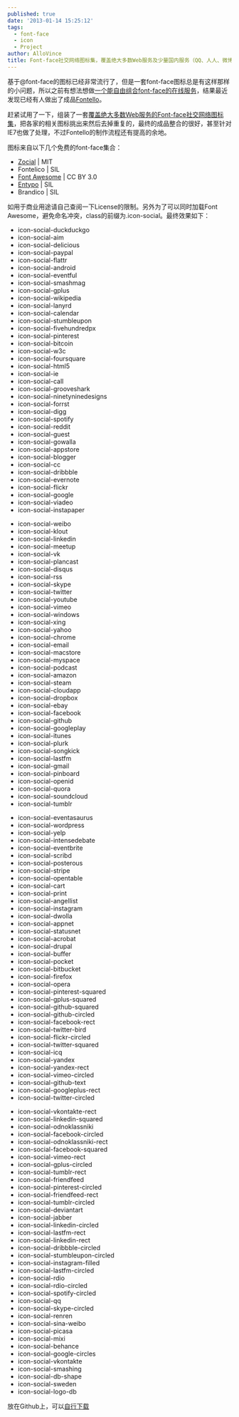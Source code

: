 ```yaml
---
published: true
date: '2013-01-14 15:25:12'
tags:
  - font-face
  - icon
  - Project
author: AlloVince
title: Font-face社交网络图标集，覆盖绝大多数Web服务及少量国内服务（QQ、人人、微博等）
---
```


基于@font-face的图标已经非常流行了，但是一套font-face图标总是有这样那样的小问题，所以之前有想法想做[一个能自由组合font-face的在线服务](https://plus.google.com/104171418568283484752/posts/YAxJqBswLw7)，结果最近发现已经有人做出了成品[Fontello](http://fontello.com/)。

赶紧试用了一下，组装了一套[覆盖绝大多数Web服务的Font-face社交网络图标集](http://avnpc.com/pages/social-networking-font-face-icon-sets)，把各家的相关图标挑出来然后去掉重复的，最终的成品整合的很好，甚至针对IE7也做了处理，不过Fontello的制作流程还有提高的余地。

图标来自以下几个免费的font-face集合：

- [Zocial](http://zocial.smcllns.com/) | MIT
- Fontelico | SIL
- [Font Awesome](http://fortawesome.github.com/Font-Awesome/) | CC BY 3.0
- [Entypo](http://www.entypo.com) | SIL
- Brandico | SIL

如用于商业用途请自己查阅一下License的限制。另外为了可以同时加载Font Awesome，避免命名冲突，class的前缀为.icon-social。最终效果如下：

<div class="row-fluid">
    <div class="span3">
		<ul class="the-icons unstyled">
			<li title="Code: 0x21"><i class="icon-social-duckduckgo"></i> <span class="i-name">icon-social-duckduckgo</span></li>
			<li title="Code: 0x22"><i class="icon-social-aim"></i> <span class="i-name">icon-social-aim</span></li>
			<li title="Code: 0x23"><i class="icon-social-delicious"></i> <span class="i-name">icon-social-delicious</span></li>
			<li title="Code: 0x24"><i class="icon-social-paypal"></i> <span class="i-name">icon-social-paypal</span></li>
			<li title="Code: 0x25"><i class="icon-social-flattr"></i> <span class="i-name">icon-social-flattr</span></li>
			<li title="Code: 0x26"><i class="icon-social-android"></i> <span class="i-name">icon-social-android</span></li>
			<li title="Code: 0x27"><i class="icon-social-eventful"></i> <span class="i-name">icon-social-eventful</span></li>
			<li title="Code: 0x2a"><i class="icon-social-smashmag"></i> <span class="i-name">icon-social-smashmag</span></li>
			<li title="Code: 0x2b"><i class="icon-social-gplus"></i> <span class="i-name">icon-social-gplus</span></li>
			<li title="Code: 0x2c"><i class="icon-social-wikipedia"></i> <span class="i-name">icon-social-wikipedia</span></li>
			<li title="Code: 0x2d"><i class="icon-social-lanyrd"></i> <span class="i-name">icon-social-lanyrd</span></li>
			<li title="Code: 0x2e"><i class="icon-social-calendar"></i> <span class="i-name">icon-social-calendar</span></li>
			<li title="Code: 0x2f"><i class="icon-social-stumbleupon"></i> <span class="i-name">icon-social-stumbleupon</span></li>
			<li title="Code: 0x30"><i class="icon-social-fivehundredpx"></i> <span class="i-name">icon-social-fivehundredpx</span></li>
			<li title="Code: 0x31"><i class="icon-social-pinterest"></i> <span class="i-name">icon-social-pinterest</span></li>
			<li title="Code: 0x32"><i class="icon-social-bitcoin"></i> <span class="i-name">icon-social-bitcoin</span></li>
			<li title="Code: 0x33"><i class="icon-social-w3c"></i> <span class="i-name">icon-social-w3c</span></li>
			<li title="Code: 0x34"><i class="icon-social-foursquare"></i> <span class="i-name">icon-social-foursquare</span></li>
			<li title="Code: 0x35"><i class="icon-social-html5"></i> <span class="i-name">icon-social-html5</span></li>
			<li title="Code: 0x36"><i class="icon-social-ie"></i> <span class="i-name">icon-social-ie</span></li>
			<li title="Code: 0x37"><i class="icon-social-call"></i> <span class="i-name">icon-social-call</span></li>
			<li title="Code: 0x38"><i class="icon-social-grooveshark"></i> <span class="i-name">icon-social-grooveshark</span></li>
			<li title="Code: 0x39"><i class="icon-social-ninetyninedesigns"></i> <span class="i-name">icon-social-ninetyninedesigns</span></li>
			<li title="Code: 0x3a"><i class="icon-social-forrst"></i> <span class="i-name">icon-social-forrst</span></li>
			<li title="Code: 0x3b"><i class="icon-social-digg"></i> <span class="i-name">icon-social-digg</span></li>
			<li title="Code: 0x3d"><i class="icon-social-spotify"></i> <span class="i-name">icon-social-spotify</span></li>
			<li title="Code: 0x3e"><i class="icon-social-reddit"></i> <span class="i-name">icon-social-reddit</span></li>
			<li title="Code: 0x3f"><i class="icon-social-guest"></i> <span class="i-name">icon-social-guest</span></li>
			<li title="Code: 0x40"><i class="icon-social-gowalla"></i> <span class="i-name">icon-social-gowalla</span></li>
			<li title="Code: 0x41"><i class="icon-social-appstore"></i> <span class="i-name">icon-social-appstore</span></li>
			<li title="Code: 0x42"><i class="icon-social-blogger"></i> <span class="i-name">icon-social-blogger</span></li>
			<li title="Code: 0x43"><i class="icon-social-cc"></i> <span class="i-name">icon-social-cc</span></li>
			<li title="Code: 0x44"><i class="icon-social-dribbble"></i> <span class="i-name">icon-social-dribbble</span></li>
			<li title="Code: 0x45"><i class="icon-social-evernote"></i> <span class="i-name">icon-social-evernote</span></li>
			<li title="Code: 0x46"><i class="icon-social-flickr"></i> <span class="i-name">icon-social-flickr</span></li>
			<li title="Code: 0x47"><i class="icon-social-google"></i> <span class="i-name">icon-social-google</span></li>
			<li title="Code: 0x48"><i class="icon-social-viadeo"></i> <span class="i-name">icon-social-viadeo</span></li>
			<li title="Code: 0x49"><i class="icon-social-instapaper"></i> <span class="i-name">icon-social-instapaper</span></li>
		</ul>
	</div>
	<div class="span3">
		<ul class="the-icons unstyled">
			<li title="Code: 0x4a"><i class="icon-social-weibo"></i> <span class="i-name">icon-social-weibo</span></li>
			<li title="Code: 0x4b"><i class="icon-social-klout"></i> <span class="i-name">icon-social-klout</span></li>
			<li title="Code: 0x4c"><i class="icon-social-linkedin"></i> <span class="i-name">icon-social-linkedin</span></li>
			<li title="Code: 0x4d"><i class="icon-social-meetup"></i> <span class="i-name">icon-social-meetup</span></li>
			<li title="Code: 0x4e"><i class="icon-social-vk"></i> <span class="i-name">icon-social-vk</span></li>
			<li title="Code: 0x50"><i class="icon-social-plancast"></i> <span class="i-name">icon-social-plancast</span></li>
			<li title="Code: 0x51"><i class="icon-social-disqus"></i> <span class="i-name">icon-social-disqus</span></li>
			<li title="Code: 0x52"><i class="icon-social-rss"></i> <span class="i-name">icon-social-rss</span></li>
			<li title="Code: 0x53"><i class="icon-social-skype"></i> <span class="i-name">icon-social-skype</span></li>
			<li title="Code: 0x54"><i class="icon-social-twitter"></i> <span class="i-name">icon-social-twitter</span></li>
			<li title="Code: 0x55"><i class="icon-social-youtube"></i> <span class="i-name">icon-social-youtube</span></li>
			<li title="Code: 0x56"><i class="icon-social-vimeo"></i> <span class="i-name">icon-social-vimeo</span></li>
			<li title="Code: 0x57"><i class="icon-social-windows"></i> <span class="i-name">icon-social-windows</span></li>
			<li title="Code: 0x58"><i class="icon-social-xing"></i> <span class="i-name">icon-social-xing</span></li>
			<li title="Code: 0x59"><i class="icon-social-yahoo"></i> <span class="i-name">icon-social-yahoo</span></li>
			<li title="Code: 0x5b"><i class="icon-social-chrome"></i> <span class="i-name">icon-social-chrome</span></li>
			<li title="Code: 0x5d"><i class="icon-social-email"></i> <span class="i-name">icon-social-email</span></li>
			<li title="Code: 0x5e"><i class="icon-social-macstore"></i> <span class="i-name">icon-social-macstore</span></li>
			<li title="Code: 0x5f"><i class="icon-social-myspace"></i> <span class="i-name">icon-social-myspace</span></li>
			<li title="Code: 0x60"><i class="icon-social-podcast"></i> <span class="i-name">icon-social-podcast</span></li>
			<li title="Code: 0x61"><i class="icon-social-amazon"></i> <span class="i-name">icon-social-amazon</span></li>
			<li title="Code: 0x62"><i class="icon-social-steam"></i> <span class="i-name">icon-social-steam</span></li>
			<li title="Code: 0x63"><i class="icon-social-cloudapp"></i> <span class="i-name">icon-social-cloudapp</span></li>
			<li title="Code: 0x64"><i class="icon-social-dropbox"></i> <span class="i-name">icon-social-dropbox</span></li>
			<li title="Code: 0x65"><i class="icon-social-ebay"></i> <span class="i-name">icon-social-ebay</span></li>
			<li title="Code: 0x66"><i class="icon-social-facebook"></i> <span class="i-name">icon-social-facebook</span></li>
			<li title="Code: 0x67"><i class="icon-social-github"></i> <span class="i-name">icon-social-github</span></li>
			<li title="Code: 0x68"><i class="icon-social-googleplay"></i> <span class="i-name">icon-social-googleplay</span></li>
			<li title="Code: 0x69"><i class="icon-social-itunes"></i> <span class="i-name">icon-social-itunes</span></li>
			<li title="Code: 0x6a"><i class="icon-social-plurk"></i> <span class="i-name">icon-social-plurk</span></li>
			<li title="Code: 0x6b"><i class="icon-social-songkick"></i> <span class="i-name">icon-social-songkick</span></li>
			<li title="Code: 0x6c"><i class="icon-social-lastfm"></i> <span class="i-name">icon-social-lastfm</span></li>
			<li title="Code: 0x6d"><i class="icon-social-gmail"></i> <span class="i-name">icon-social-gmail</span></li>
			<li title="Code: 0x6e"><i class="icon-social-pinboard"></i> <span class="i-name">icon-social-pinboard</span></li>
			<li title="Code: 0x6f"><i class="icon-social-openid"></i> <span class="i-name">icon-social-openid</span></li>
			<li title="Code: 0x71"><i class="icon-social-quora"></i> <span class="i-name">icon-social-quora</span></li>
			<li title="Code: 0x73"><i class="icon-social-soundcloud"></i> <span class="i-name">icon-social-soundcloud</span></li>
			<li title="Code: 0x74"><i class="icon-social-tumblr"></i> <span class="i-name">icon-social-tumblr</span></li>
		</ul>
	</div>
	<div class="span3">
		<ul class="the-icons unstyled">
			<li title="Code: 0x76"><i class="icon-social-eventasaurus"></i> <span class="i-name">icon-social-eventasaurus</span></li>
			<li title="Code: 0x77"><i class="icon-social-wordpress"></i> <span class="i-name">icon-social-wordpress</span></li>
			<li title="Code: 0x79"><i class="icon-social-yelp"></i> <span class="i-name">icon-social-yelp</span></li>
			<li title="Code: 0x7b"><i class="icon-social-intensedebate"></i> <span class="i-name">icon-social-intensedebate</span></li>
			<li title="Code: 0x7c"><i class="icon-social-eventbrite"></i> <span class="i-name">icon-social-eventbrite</span></li>
			<li title="Code: 0x7d"><i class="icon-social-scribd"></i> <span class="i-name">icon-social-scribd</span></li>
			<li title="Code: 0x7e"><i class="icon-social-posterous"></i> <span class="i-name">icon-social-posterous</span></li>
			<li title="Code: 0xa3"><i class="icon-social-stripe"></i> <span class="i-name">icon-social-stripe</span></li>
			<li title="Code: 0xc7"><i class="icon-social-opentable"></i> <span class="i-name">icon-social-opentable</span></li>
			<li title="Code: 0xc9"><i class="icon-social-cart"></i> <span class="i-name">icon-social-cart</span></li>
			<li title="Code: 0xd1"><i class="icon-social-print"></i> <span class="i-name">icon-social-print</span></li>
			<li title="Code: 0xd6"><i class="icon-social-angellist"></i> <span class="i-name">icon-social-angellist</span></li>
			<li title="Code: 0xdc"><i class="icon-social-instagram"></i> <span class="i-name">icon-social-instagram</span></li>
			<li title="Code: 0xe0"><i class="icon-social-dwolla"></i> <span class="i-name">icon-social-dwolla</span></li>
			<li title="Code: 0xe1"><i class="icon-social-appnet"></i> <span class="i-name">icon-social-appnet</span></li>
			<li title="Code: 0xe2"><i class="icon-social-statusnet"></i> <span class="i-name">icon-social-statusnet</span></li>
			<li title="Code: 0xe3"><i class="icon-social-acrobat"></i> <span class="i-name">icon-social-acrobat</span></li>
			<li title="Code: 0xe4"><i class="icon-social-drupal"></i> <span class="i-name">icon-social-drupal</span></li>
			<li title="Code: 0xe5"><i class="icon-social-buffer"></i> <span class="i-name">icon-social-buffer</span></li>
			<li title="Code: 0xe7"><i class="icon-social-pocket"></i> <span class="i-name">icon-social-pocket</span></li>
			<li title="Code: 0xe9"><i class="icon-social-bitbucket"></i> <span class="i-name">icon-social-bitbucket</span></li>
			<li title="Code: 0xe840"><i class="icon-social-firefox"></i> <span class="i-name">icon-social-firefox</span></li>
			<li title="Code: 0xe842"><i class="icon-social-opera"></i> <span class="i-name">icon-social-opera</span></li>
			<li title="Code: 0xf0d3"><i class="icon-social-pinterest-squared"></i> <span class="i-name">icon-social-pinterest-squared</span></li>
			<li title="Code: 0xf0d4"><i class="icon-social-gplus-squared"></i> <span class="i-name">icon-social-gplus-squared</span></li>
			<li title="Code: 0xe801"><i class="icon-social-github-squared"></i> <span class="i-name">icon-social-github-squared</span></li>
			<li title="Code: 0xf301"><i class="icon-social-github-circled"></i> <span class="i-name">icon-social-github-circled</span></li>
			<li title="Code: 0xe804"><i class="icon-social-facebook-rect"></i> <span class="i-name">icon-social-facebook-rect</span></li>
			<li title="Code: 0xe805"><i class="icon-social-twitter-bird"></i> <span class="i-name">icon-social-twitter-bird</span></li>
			<li title="Code: 0xf304"><i class="icon-social-flickr-circled"></i> <span class="i-name">icon-social-flickr-circled</span></li>
			<li title="Code: 0xe802"><i class="icon-social-twitter-squared"></i> <span class="i-name">icon-social-twitter-squared</span></li>
			<li title="Code: 0xe80c"><i class="icon-social-icq"></i> <span class="i-name">icon-social-icq</span></li>
			<li title="Code: 0xf305"><i class="icon-social-yandex"></i> <span class="i-name">icon-social-yandex</span></li>
			<li title="Code: 0xe80d"><i class="icon-social-yandex-rect"></i> <span class="i-name">icon-social-yandex-rect</span></li>
			<li title="Code: 0xf307"><i class="icon-social-vimeo-circled"></i> <span class="i-name">icon-social-vimeo-circled</span></li>
			<li title="Code: 0xe80a"><i class="icon-social-github-text"></i> <span class="i-name">icon-social-github-text</span></li>
			<li title="Code: 0xe809"><i class="icon-social-googleplus-rect"></i> <span class="i-name">icon-social-googleplus-rect</span></li>
			<li title="Code: 0xf30a"><i class="icon-social-twitter-circled"></i> <span class="i-name">icon-social-twitter-circled</span></li>
		</ul>
	</div>
	<div class="span3">
		<ul class="the-icons unstyled">
			<li title="Code: 0xe80e"><i class="icon-social-vkontakte-rect"></i> <span class="i-name">icon-social-vkontakte-rect</span></li>
			<li title="Code: 0xe800"><i class="icon-social-linkedin-squared"></i> <span class="i-name">icon-social-linkedin-squared</span></li>
			<li title="Code: 0xe80f"><i class="icon-social-odnoklassniki"></i> <span class="i-name">icon-social-odnoklassniki</span></li>
			<li title="Code: 0xf30d"><i class="icon-social-facebook-circled"></i> <span class="i-name">icon-social-facebook-circled</span></li>
			<li title="Code: 0xe810"><i class="icon-social-odnoklassniki-rect"></i> <span class="i-name">icon-social-odnoklassniki-rect</span></li>
			<li title="Code: 0xf30e"><i class="icon-social-facebook-squared"></i> <span class="i-name">icon-social-facebook-squared</span></li>
			<li title="Code: 0xe807"><i class="icon-social-vimeo-rect"></i> <span class="i-name">icon-social-vimeo-rect</span></li>
			<li title="Code: 0xf310"><i class="icon-social-gplus-circled"></i> <span class="i-name">icon-social-gplus-circled</span></li>
			<li title="Code: 0xe808"><i class="icon-social-tumblr-rect"></i> <span class="i-name">icon-social-tumblr-rect</span></li>
			<li title="Code: 0xe811"><i class="icon-social-friendfeed"></i> <span class="i-name">icon-social-friendfeed</span></li>
			<li title="Code: 0xf313"><i class="icon-social-pinterest-circled"></i> <span class="i-name">icon-social-pinterest-circled</span></li>
			<li title="Code: 0xe812"><i class="icon-social-friendfeed-rect"></i> <span class="i-name">icon-social-friendfeed-rect</span></li>
			<li title="Code: 0xf316"><i class="icon-social-tumblr-circled"></i> <span class="i-name">icon-social-tumblr-circled</span></li>
			<li title="Code: 0xe814"><i class="icon-social-deviantart"></i> <span class="i-name">icon-social-deviantart</span></li>
			<li title="Code: 0xf317"><i class="icon-social-jabber"></i> <span class="i-name">icon-social-jabber</span></li>
			<li title="Code: 0xf319"><i class="icon-social-linkedin-circled"></i> <span class="i-name">icon-social-linkedin-circled</span></li>
			<li title="Code: 0xe816"><i class="icon-social-lastfm-rect"></i> <span class="i-name">icon-social-lastfm-rect</span></li>
			<li title="Code: 0xe817"><i class="icon-social-linkedin-rect"></i> <span class="i-name">icon-social-linkedin-rect</span></li>
			<li title="Code: 0xf31c"><i class="icon-social-dribbble-circled"></i> <span class="i-name">icon-social-dribbble-circled</span></li>
			<li title="Code: 0xf31f"><i class="icon-social-stumbleupon-circled"></i> <span class="i-name">icon-social-stumbleupon-circled</span></li>
			<li title="Code: 0xe81a"><i class="icon-social-instagram-filled"></i> <span class="i-name">icon-social-instagram-filled</span></li>
			<li title="Code: 0xf322"><i class="icon-social-lastfm-circled"></i> <span class="i-name">icon-social-lastfm-circled</span></li>
			<li title="Code: 0xf324"><i class="icon-social-rdio"></i> <span class="i-name">icon-social-rdio</span></li>
			<li title="Code: 0xf325"><i class="icon-social-rdio-circled"></i> <span class="i-name">icon-social-rdio-circled</span></li>
			<li title="Code: 0xf328"><i class="icon-social-spotify-circled"></i> <span class="i-name">icon-social-spotify-circled</span></li>
			<li title="Code: 0xf32a"><i class="icon-social-qq"></i> <span class="i-name">icon-social-qq</span></li>
			<li title="Code: 0xf33a"><i class="icon-social-skype-circled"></i> <span class="i-name">icon-social-skype-circled</span></li>
			<li title="Code: 0xf33c"><i class="icon-social-renren"></i> <span class="i-name">icon-social-renren</span></li>
			<li title="Code: 0xf33f"><i class="icon-social-sina-weibo"></i> <span class="i-name">icon-social-sina-weibo</span></li>
			<li title="Code: 0xf345"><i class="icon-social-picasa"></i> <span class="i-name">icon-social-picasa</span></li>
			<li title="Code: 0xf34b"><i class="icon-social-mixi"></i> <span class="i-name">icon-social-mixi</span></li>
			<li title="Code: 0xf34e"><i class="icon-social-behance"></i> <span class="i-name">icon-social-behance</span></li>
			<li title="Code: 0xf351"><i class="icon-social-google-circles"></i> <span class="i-name">icon-social-google-circles</span></li>
			<li title="Code: 0xf354"><i class="icon-social-vkontakte"></i> <span class="i-name">icon-social-vkontakte</span></li>
			<li title="Code: 0xf357"><i class="icon-social-smashing"></i> <span class="i-name">icon-social-smashing</span></li>
			<li title="Code: 0xf600"><i class="icon-social-db-shape"></i> <span class="i-name">icon-social-db-shape</span></li>
			<li title="Code: 0xf601"><i class="icon-social-sweden"></i> <span class="i-name">icon-social-sweden</span></li>
			<li title="Code: 0xf603"><i class="icon-social-logo-db"></i> <span class="i-name">icon-social-logo-db</span></li>
		</ul>
	</div>
</div>



放在Github上，可以[自行下载](https://github.com/AlloVince/evaengine-libs-front/tree/master/font-social)


